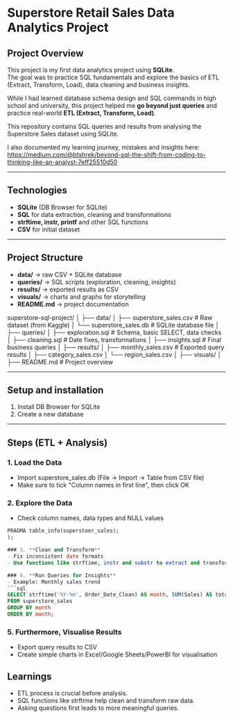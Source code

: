 # Superstore Retail Sales Data Analytics Project

## Project Overview
This project is my first data analytics project using **SQLite**.  
The goal was to practice SQL fundamentals and explore the basics of ETL (Extract, Transform, Load), data cleaning and business insights.

While I had learned database schema design and SQL commands in high school and university, this project helped me **go beyond just queries** and practice real-world **ETL (Extract, Transform, Load)**.

This repository contains SQL queries and results from analysing the Superstore Sales dataset using SQLite.

I also documented my learning journey, mistakes and insights here: https://medium.com/@btshrek/beyond-sql-the-shift-from-coding-to-thinking-like-an-analyst-7eff25510d50

---

## Technologies
- **SQLite** (DB Browser for SQLite)
- **SQL** for data extraction, cleaning and transformations
- **strftime, instr, printf** and other SQL functions
- **CSV** for initial dataset

---

## Project Structure

- **data/** → raw CSV + SQLite database  
- **queries/** → SQL scripts (exploration, cleaning, insights)  
- **results/** → exported results as CSV  
- **visuals/** → charts and graphs for storytelling  
- **README.md** → project documentation

superstore-sql-project/
│
├── data/
│   ├── superstore_sales.csv       # Raw dataset (from Kaggle)
│   └── superstore_sales.db        # SQLite database file
│
├── queries/
│   ├── exploration.sql            # Schema, basic SELECT, data checks
│   ├── cleaning.sql               # Date fixes, transformations
│   ├── insights.sql               # Final business queries
│
├── results/
│   ├── monthly_sales.csv          # Exported query results
│   ├── category_sales.csv
│   └── region_sales.csv
│
├── visuals/
│
├── README.md                      # Project overview


---

## Setup and installation
1. Install DB Browser for SQLite
2. Create a new database
---

## Steps (ETL + Analysis)

### 1. **Load the Data**
- Import superstore_sales.db (File -> Import -> Table from CSV file)
- Make sure to tick "Column names in first line", then click OK

### 2. **Explore the Data**
- Check column names, data types and NULL values
```sql
PRAGMA table_info(superstoer_sales);
);

### 3. **Clean and Transform**
- Fix inconsistent date formats
- Use functions like strftime, instr and substr to extract and transform values

### 4. **Run Queries for Insights**
- Example: Monthly sales trend
```sql
SELECT strftime('%Y-%m', Order_Date_Clean) AS month, SUM(Sales) AS total_sales
FROM superstore_sales
GROUP BY month
ORDER BY month;
```

### 5. **Furthermore, Visualise Results**
- Export query results to CSV
- Create simple charts in Excel/Google Sheets/PowerBI for visualisation


## Learnings
- ETL process is crucial before analysis.
- SQL functions like strftime help clean and transform raw data.
- Asking questions first leads to more meaningful queries.
